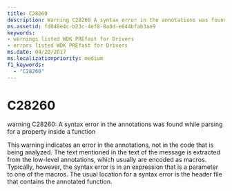 ```yaml
---
title: C28260
description: Warning C28260 A syntax error in the annotations was found while parsing for a property inside a function.
ms.assetid: fd048e4c-b23c-4ef8-8a0d-e644bfab3ae9
keywords:
- warnings listed WDK PREfast for Drivers
- errors listed WDK PREfast for Drivers
ms.date: 04/20/2017
ms.localizationpriority: medium 
f1_keywords: 
  - "C28260"
---
```


# C28260


warning C28260: A syntax error in the annotations was found while parsing for a property inside a function

This warning indicates an error in the annotations, not in the code that is being analyzed. The text mentioned in the text of the message is extracted from the low-level annotations, which usually are encoded as macros. Typically, however, the syntax error is in an expression that is a parameter to one of the macros. The usual location for a syntax error is the header file that contains the annotated function.

 

 





